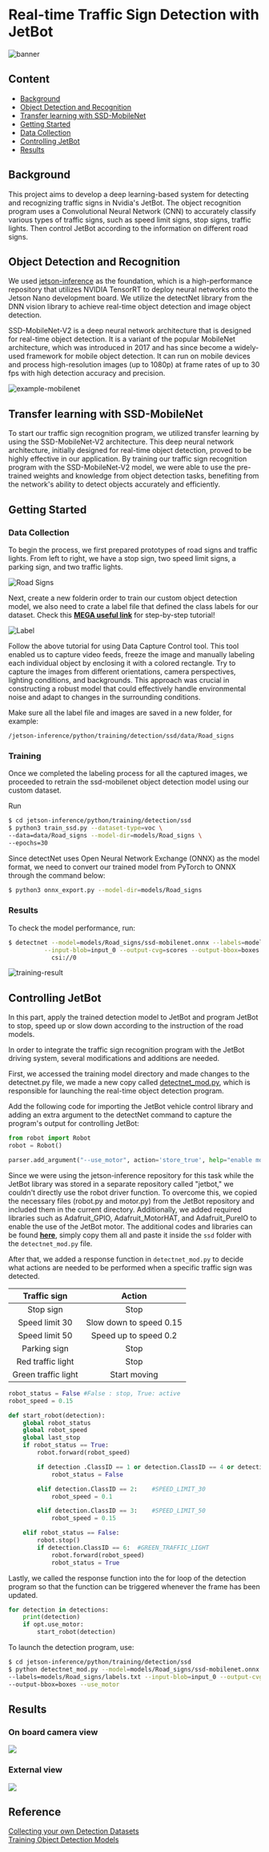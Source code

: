 # Real-time Traffic Sign Detection with JetBot

![banner](/res/demo-full.gif)


## Content
- [<ins>Background</ins>](#background)
- [<ins>Object Detection and Recognition</ins>](#object-detection-and-recognition)
- [<ins>Transfer learning with SSD-MobileNet</ins>](#transfer-learning-with-ssd-mobilenet)
- [<ins>Getting Started</ins>](#getting-started)
- [<ins>Data Collection</ins>](#data-collection)
- [<ins>Controlling JetBot</ins>](#controlling-jetbot)
- [<ins>Results</ins>](#results-1)


## Background

This project aims to develop a deep learning-based system for detecting and recognizing traffic signs in Nvidia's JetBot. The object recognition program uses a Convolutional Neural Network (CNN) to accurately classify various types of traffic signs, such as speed limit signs, stop signs, traffic lights. Then control JetBot according to the information on different road signs.

## Object Detection and Recognition

We used [jetson-inference](https://github.com/dusty-nv/jetson-inference) as the foundation, which is a high-performance repository that utilizes NVIDIA TensorRT to deploy neural networks onto the Jetson Nano development board. We utilize the detectNet library from the DNN vision library to achieve real-time object detection and image object detection.

SSD-MobileNet-V2 is a deep neural network architecture that is designed for real-time object detection. It is a variant of the popular MobileNet architecture, which was introduced in 2017 and has since become a widely-used framework for mobile object detection. It can run on mobile devices and process high-resolution images (up to 1080p) at frame rates of up to 30 fps with high detection accuracy and precision.

![example-mobilenet](/res/example-mobilenet.jpg)

## Transfer learning with SSD-MobileNet

To start our traffic sign recognition program, we utilized transfer learning by using the SSD-MobileNet-V2 architecture. This deep neural network architecture, initially designed for real-time object detection, proved to be highly effective in our application. By training our traffic sign recognition program with the SSD-MobileNet-V2 model, we were able to use the pre-trained weights and knowledge from object detection tasks, benefiting from the network's ability to detect objects accurately and efficiently.


## Getting Started

### Data Collection
To begin the process, we first prepared prototypes of road signs and traffic lights. From left to right, we have a stop sign, two speed limit signs, a parking sign, and two traffic lights.

![Road Signs](/res/signs.jpg)

Next, create a new folderin order to train our custom object detection model, we also need to crate a label file that defined the class labels for our dataset. Check this [**MEGA useful link**](https://www.youtube.com/watch?v=2XMkPW_sIGg) for step-by-step tutorial!

![Label](/res/label.png)

Follow the above tutorial for using Data Capture Control tool. This tool enabled us to capture video feeds, freeze the image and manually labeling each individual object by enclosing it with a colored rectangle. Try to capture the images from different orientations, camera perspectives, lighting conditions, and backgrounds. This approach was crucial in constructing a robust model that could effectively handle environmental noise and adapt to changes in the surrounding conditions.

Make sure all the label file and images are saved in a new folder, for example:
```
/jetson-inference/python/training/detection/ssd/data/Road_signs
```

### Training

Once we completed the labeling process for all the captured images, we proceeded to retrain the ssd-mobilenet object detection model using our custom dataset.

Run
```bash
$ cd jetson-inference/python/training/detection/ssd
$ python3 train_ssd.py --dataset-type=voc \
--data=data/Road_signs --model-dir=models/Road_signs \
--epochs=30
```

Since detectNet uses Open Neural Network Exchange (ONNX) as the model format, we need to convert our trained model from PyTorch to ONNX through the command below:
```bash
$ python3 onnx_export.py --model-dir=models/Road_signs
```

### Results

To check the model performance, run:
```bash
$ detectnet --model=models/Road_signs/ssd-mobilenet.onnx --labels=models/Road_signs/labels.txt \
          --input-blob=input_0 --output-cvg=scores --output-bbox=boxes \
            csi://0
```

![training-result](/res/training-result.jpg)

## Controlling JetBot

In this part, apply the trained detection model to JetBot and program JetBot to stop, speed up or slow down according to the instruction of the road models.

In order to integrate the traffic sign recognition program with the JetBot driving system, several modifications and additions are needed.

First, we accessed the training model directory and made changes to the detectnet.py file, we made a new copy called [detectnet_mod.py](/src/detectnet_mod.py), which is responsible for launching the real-time object detection program.

Add the following code for importing the JetBot vehicle control library and adding an extra argument to the detectNet command to capture the program's output for controlling JetBot:
```py
from robot import Robot
robot = Robot()
```
```py
parser.add_argument("--use_motor", action='store_true', help="enable motor for sign detection")
```
Since we were using the jetson-inference repository for this task while the JetBot library was stored in a separate repository called "jetbot," we couldn't directly use the robot driver function. To overcome this, we copied the necessary files (robot.py and motor.py) from the JetBot repository and included them in the current directory. Additionally, we added required libraries such as Adafruit_GPIO, Adafruit_MotorHAT, and Adafruit_PureIO to enable the use of the JetBot motor. The additional codes and libraries can be found [**here**](/src/ssd/), simply copy them all and paste it inside the ```ssd``` folder with the ```detectnet_mod.py``` file.

After that, we added a response function in ```detectnet_mod.py``` to decide what actions are needed to be performed when a specific traffic sign was detected.

|     Traffic sign	    |          Action           |
|:---------------------:|:-------------------------:|
| Stop sign	    	    |           Stop            |
| Speed limit 30	    |  Slow down to speed 0.15  |
| Speed limit 50	    |	Speed up to speed 0.2   |
| Parking sign		    |           Stop            |
| Red traffic light	    |	        Stop            |
| Green traffic light   |       Start moving        |


```py
robot_status = False #False : stop, True: active
robot_speed = 0.15

def start_robot(detection):
	global robot_status
	global robot_speed
	global last_stop
	if robot_status == True:
		robot.forward(robot_speed)

		if detection .ClassID == 1 or detection.ClassID == 4 or detection.ClassID == 5: #STOP_SIGN, PARKING_SIGN, RED_TRAFFIC_LIGHT
			robot_status = False

		elif detection.ClassID == 2:	#SPEED_LIMIT_30
			robot_speed = 0.1

		elif detection.ClassID == 3:	#SPEED_LIMIT_50
			robot_speed = 0.15

	elif robot_status == False:
		robot.stop()
		if detection.ClassID == 6:	#GREEN_TRAFFIC_LIGHT
			robot.forward(robot_speed)
			robot_status = True
```

Lastly, we called the response function into the for loop of the detection program so that the function can be triggered whenever the frame has been updated.

```py
for detection in detections:
    print(detection)
    if opt.use_motor:
        start_robot(detection)
```

To launch the detection program, use:
```bash
$ cd jetson-inference/python/training/detection/ssd
$ python detectnet_mod.py --model=models/Road_signs/ssd-mobilenet.onnx  \ 
--labels=models/Road_signs/labels.txt --input-blob=input_0 --output-cvg=scores \
--output-bbox=boxes --use_motor
```

## Results

### On board camera view
![](/res/demo-full.gif)


### External view
![](/res/demo-external.gif)



## Reference
[Collecting your own Detection Datasets](https://github.com/dusty-nv/jetson-inference/blob/master/docs/pytorch-collect-detection.md) <br>
[Training Object Detection Models](https://www.youtube.com/watch?v=2XMkPW_sIGg)


